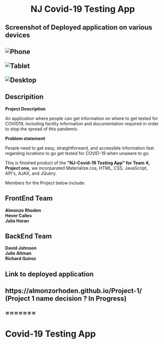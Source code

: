 
<h1 align = "center" > NJ Covid-19 Testing App </h1>

<h2>Screenshot of Deployed application on various devices<h2>
  

![Phone](https://user-images.githubusercontent.com/61447353/97649953-02efff00-1a2f-11eb-93fa-e3024f1ab428.PNG)

![Tablet](https://user-images.githubusercontent.com/61447353/97652037-e5716400-1a33-11eb-82fc-003e0dc4a35e.PNG)

![Desktop](https://user-images.githubusercontent.com/61447353/97649963-05eaef80-1a2f-11eb-8c9d-893b42e646fa.PNG)


<h2> Descripition </h2>

<strong> Project Description </strong>

An application where people can get information on where to get tested for COVID19, including facility information and documentation required in order to stop the spread of this pandemic.  

<strong> Problem statement </strong>

People need to get easy, straightforward, and accessible information fast regarding locations to go get tested for COVID-19 when unaware to go.



This is finished product of the <strong>"NJ-Covid-19 Testing App" for Team 4, Project one,</strong> we incorparated Materialize.css, HTML, CSS, JavaScript, API's, AJAX, and JQuery.

Members for the Project below include:<br>

<h2>FrontEnd Team</h2>
<strong>Almonzo Rhoden</strong> <br>
<strong>Hever Calles</strong> <br>
<strong>Julia Horan</strong> <br>

<h2>BackEnd Team</h2>
<strong>David Johnson</strong> <br>
<strong>Julie Altman </strong> <br>
<strong>Richard Quiroz</strong> <br>


<h2> Link to deployed application <h2> https://almonzorhoden.github.io/Project-1/ <strong>(Project 1 name decision ? In Progress)</strong>

=======
# Covid-19 Testing App
